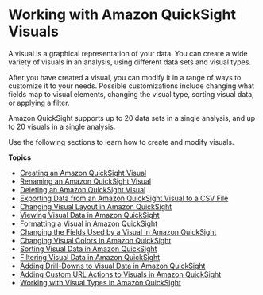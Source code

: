 # Working with Amazon QuickSight Visuals<a name="working-with-visuals"></a>

A visual is a graphical representation of your data\. You can create a wide variety of visuals in an analysis, using different data sets and visual types\. 

After you have created a visual, you can modify it in a range of ways to customize it to your needs\. Possible customizations include changing what fields map to visual elements, changing the visual type, sorting visual data, or applying a filter\.

 Amazon QuickSight supports up to 20 data sets in a single analysis, and up to 20 visuals in a single analysis\.

Use the following sections to learn how to create and modify visuals\.

**Topics**
+ [Creating an Amazon QuickSight Visual](creating-a-visual.md)
+ [Renaming an Amazon QuickSight Visual](renaming-a-visual.md)
+ [Deleting an Amazon QuickSight Visual](deleting-a-visual.md)
+ [Exporting Data from an Amazon QuickSight Visual to a CSV File](export-visual-to-csv.md)
+ [Changing Visual Layout in Amazon QuickSight](changing-visual-layout.md)
+ [Viewing Visual Data in Amazon QuickSight](viewing-visual-data.md)
+ [Formatting a Visual in Amazon QuickSight](formatting-a-visual.md)
+ [Changing the Fields Used by a Visual in Amazon QuickSight](changing-visual-fields.md)
+ [Changing Visual Colors in Amazon QuickSight](changing-visual-colors.md)
+ [Sorting Visual Data in Amazon QuickSight](sorting-visual-data.md)
+ [Filtering Visual Data in Amazon QuickSight](filtering-visual-data.md)
+ [Adding Drill\-Downs to Visual Data in Amazon QuickSight](adding-drill-downs.md)
+ [Adding Custom URL Actions to Visuals in Amazon QuickSight](custom-url-actions.md)
+ [Working with Visual Types in Amazon QuickSight](working-with-visual-types.md)